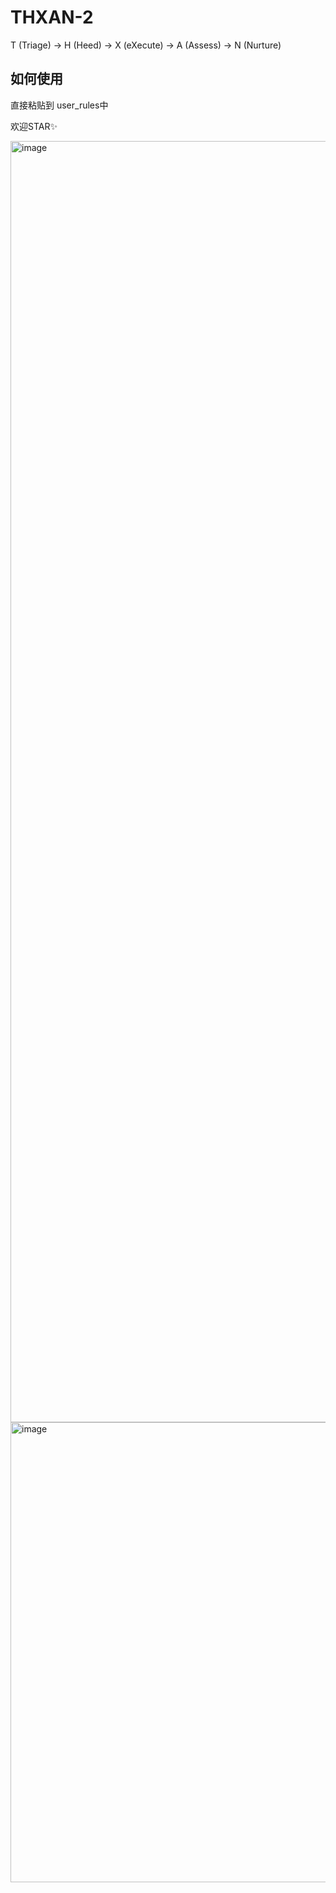 # THXAN-2

T (Triage) -> H (Heed) -> X (eXecute) -> A (Assess) -> N (Nurture)

## 如何使用
直接粘贴到 user_rules中

欢迎STAR✨

<img width="2050" alt="image" src="https://github.com/user-attachments/assets/8e5f97ca-e823-428a-a27d-f1622c2b5a74" />


<img width="736" alt="image" src="https://github.com/user-attachments/assets/f47e6063-6d2d-4369-bad4-49958e47a132" />

